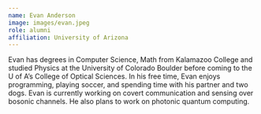 ```yaml
---
name: Evan Anderson
image: images/evan.jpeg
role: alumni
affiliation: University of Arizona
---
```


Evan has degrees in Computer Science, Math from Kalamazoo College and studied Physics at the University of Colorado Boulder before coming to the U of A’s College of Optical Sciences. In his free time, Evan enjoys programming, playing soccer, and spending time with his partner and two dogs.
Evan is currently working on covert communication and sensing over bosonic channels. He also plans to work on photonic quantum computing.